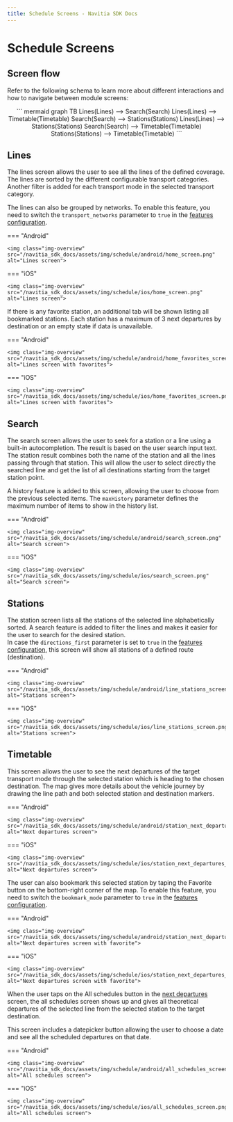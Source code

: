 ```yaml
---
title: Schedule Screens - Navitia SDK Docs
---
```


# Schedule Screens

## Screen flow

Refer to the following schema to learn more about different interactions and how to navigate between module screens:

<div style="text-align: center">
``` mermaid
graph TB
    Lines(Lines) --> Search(Search)
    Lines(Lines) --> Timetable(Timetable)
    Search(Search) --> Stations(Stations)
    Lines(Lines) --> Stations(Stations)
    Search(Search) --> Timetable(Timetable)
    Stations(Stations) --> Timetable(Timetable)
```
</div>

## Lines

The lines screen allows the user to see all the lines of the defined coverage. The lines are sorted by the different configurable transport categories.<br>
Another filter is added for each transport mode in the selected transport category. 

The lines can also be grouped by networks. To enable this feature, you need to switch the `transport_networks` parameter to `true` in the [features configuration](../../getting_started/#schedule-features). 

=== "Android"

    <img class="img-overview" src="/navitia_sdk_docs/assets/img/schedule/android/home_screen.png" alt="Lines screen">

=== "iOS"

    <img class="img-overview" src="/navitia_sdk_docs/assets/img/schedule/ios/home_screen.png" alt="Lines screen">

If there is any favorite station, an additional tab will be shown listing all bookmarked stations. Each station has a maximum of 3 next departures by destination or an empty state if data is unavailable.

=== "Android"

    <img class="img-overview" src="/navitia_sdk_docs/assets/img/schedule/android/home_favorites_screen.png" alt="Lines screen with favorites">

=== "iOS"

    <img class="img-overview" src="/navitia_sdk_docs/assets/img/schedule/ios/home_favorites_screen.png" alt="Lines screen with favorites">

## Search

The search screen allows the user to seek for a station or a line using a built-in autocompletion. The result is based on the user search input text.<br>
The station result combines both the name of the station and all the lines passing through that station. This will allow the user to select directly the searched line and get the list of all destinations starting from the target station point.<br>

A history feature is added to this screen, allowing the user to choose from the previous selected items. The `maxHistory` parameter defines the maximum number of items to show in the history list.

=== "Android"

    <img class="img-overview" src="/navitia_sdk_docs/assets/img/schedule/android/search_screen.png" alt="Search screen">

=== "iOS"

    <img class="img-overview" src="/navitia_sdk_docs/assets/img/schedule/ios/search_screen.png" alt="Search screen">

## Stations

The station screen lists all the stations of the selected line alphabetically sorted. A search feature is added to filter the lines and makes it easier for the user to search for the desired station.<br>
In case the `directions_first` parameter is set to `true` in the [features configuration](../../getting_started/#schedule-features), this screen will show all stations of a defined route (destination).

=== "Android"

    <img class="img-overview" src="/navitia_sdk_docs/assets/img/schedule/android/line_stations_screen.png" alt="Stations screen">

=== "iOS"

    <img class="img-overview" src="/navitia_sdk_docs/assets/img/schedule/ios/line_stations_screen.png" alt="Stations screen">

## Timetable

This screen allows the user to see the next departures of the target transport mode through the selected station which is heading to the chosen destination. The map gives more details about the vehicle journey by drawing the line path and both selected station and destination markers.<br>

=== "Android"

    <img class="img-overview" src="/navitia_sdk_docs/assets/img/schedule/android/station_next_departures_screen.png" alt="Next departures screen">

=== "iOS"

    <img class="img-overview" src="/navitia_sdk_docs/assets/img/schedule/ios/station_next_departures_screen.png" alt="Next departures screen">

The user can also bookmark this selected station by taping the Favorite button on the bottom-right corner of the map. To enable this feature, you need to switch the `bookmark_mode` parameter to `true` in the [features configuration](../../getting_started/#schedule-features). 

=== "Android"

    <img class="img-overview" src="/navitia_sdk_docs/assets/img/schedule/android/station_next_departures_favorites_screen.png" alt="Next departures screen with favorite">

=== "iOS"

    <img class="img-overview" src="/navitia_sdk_docs/assets/img/schedule/ios/station_next_departures_favorites_screen.png" alt="Next departures screen with favorite">

When the user taps on the All schedules button in the [next departures](#next-departures) screen, the all schedules screen shows up and gives all theoretical departures of the selected line from the selected station to the target destination.<br>

This screen includes a datepicker button allowing the user to choose a date and see all the scheduled departures on that date.

=== "Android"
    
    <img class="img-overview" src="/navitia_sdk_docs/assets/img/schedule/android/all_schedules_screen.png" alt="All schedules screen">

=== "iOS"

    <img class="img-overview" src="/navitia_sdk_docs/assets/img/schedule/ios/all_schedules_screen.png" alt="All schedules screen">
